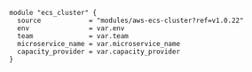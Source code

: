     module "ecs_cluster" {
      source            = "modules/aws-ecs-cluster?ref=v1.0.22"
      env               = var.env
      team              = var.team
      microservice_name = var.microservice_name
      capacity_provider = var.capacity_provider
    }
